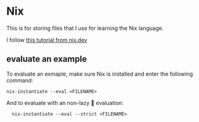 # Nix

This is for storing files that I use for learning the Nix language.

I follow [this tutorial from nix.dev](https://nix.dev/tutorials/first-steps/nix-language)

## evaluate an example

To evaluate an exmaple, make sure Nix is installed and enter the following command:

```Shell
nix-instantiate --eval <FILENAME>
```

And to evaluate with an non-lazy 🏃 evaluation:

```
  nix-instantiate --eval --strict <FILENAME>
```